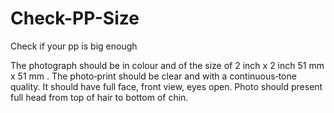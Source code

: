 # Check-PP-Size

Check if your pp is big enough

The photograph should be in colour and of the size of 2 inch x 2 inch 51 mm x 51 mm . 
The photo‐print should be clear and with a continuous‐tone quality. 
It should have full face, front view, eyes open. 
Photo should present full head from top of hair to bottom of chin.
